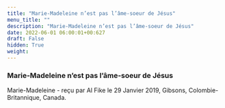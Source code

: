 ```yaml
---
title: "Marie-Madeleine n’est pas l’âme-soeur de Jésus"
menu_title: ""
description: "Marie-Madeleine n’est pas l’âme-soeur de Jésus"
date: 2022-06-01 06:00:01+00:627
draft: False
hidden: True
weight:
---
```

### Marie-Madeleine n’est pas l’âme-soeur de Jésus

Marie-Madeleine - reçu par Al Fike le 29 Janvier 2019, Gibsons, Colombie-Britannique, Canada.



